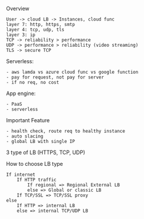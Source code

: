 Overview
    
    User -> cloud LB -> Instances, cloud func
    layer 7: http, https, smtp
    layer 4: tcp, udp, tls
    layer 3: ip
    TCP -> reliability > performance
    UDP -> performance > reliability (video streaming)
    TLS -> secure TCP

Serverless:
    
    - aws lamda vs azure cloud func vs google function
    - pay for request, not pay for server
    - if no req, no cost

App engine:

    - PaaS
    - serverless

Important Feature
    
    - health check, route req to healthy instance
    - auto slacing
    - global LB with single IP

3 type of LB (HTTPS, TCP, UDP)

How to choose LB type

    If internet 
        If HTTP traffic
            If regional => Regional External LB
            else => Global or classic LB
        If TCP/SSL => TCP/SSL proxy
    else
        If HTTP => internal LB
        else => internal TCP/UDP LB
            
